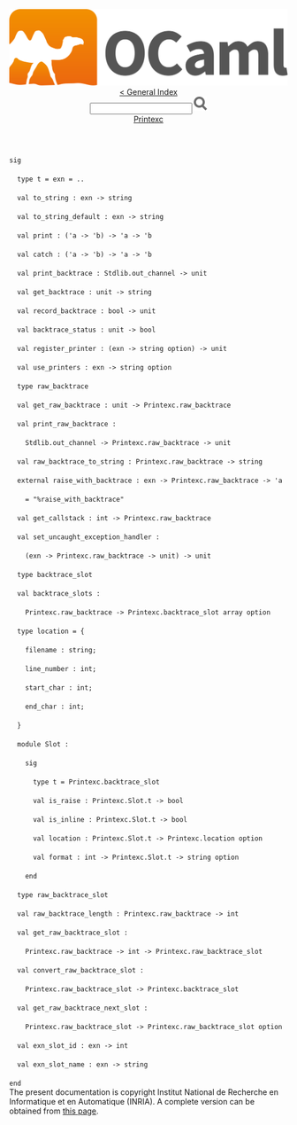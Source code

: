 <!-- ((! set title API !)) ((! set documentation !)) ((! set api !)) ((! set nobreadcrumb !)) -->
<div class="content api"><header><nav class="toc brand"><a class="brand" href="https://ocaml.org/"><img src="colour-logo-gray.svg" class="svg" alt="OCaml"></a></nav><nav class="toc"><a href="index.html">&lt; General Index</a><div class="api_search"><input type="text" name="apisearch" id="api_search" oninput="mySearch(false);" onkeypress="this.oninput();" onclick="this.oninput();" onpaste="this.oninput();">
<img src="search_icon.svg" alt="Search" class="svg" onclick="mySearch(false)"></div>
<div id="search_results"></div><div class="toc_title"><a href="Printexc.html">Printexc</a></div><ul></ul></nav></header>
<code class="code"><span class="keyword">sig</span><br>
&nbsp;&nbsp;<span class="keyword">type</span>&nbsp;t&nbsp;=&nbsp;exn&nbsp;=&nbsp;..<br>
&nbsp;&nbsp;<span class="keyword">val</span>&nbsp;to_string&nbsp;:&nbsp;exn&nbsp;<span class="keywordsign">-&gt;</span>&nbsp;string<br>
&nbsp;&nbsp;<span class="keyword">val</span>&nbsp;to_string_default&nbsp;:&nbsp;exn&nbsp;<span class="keywordsign">-&gt;</span>&nbsp;string<br>
&nbsp;&nbsp;<span class="keyword">val</span>&nbsp;print&nbsp;:&nbsp;(<span class="keywordsign">'</span>a&nbsp;<span class="keywordsign">-&gt;</span>&nbsp;<span class="keywordsign">'</span>b)&nbsp;<span class="keywordsign">-&gt;</span>&nbsp;<span class="keywordsign">'</span>a&nbsp;<span class="keywordsign">-&gt;</span>&nbsp;<span class="keywordsign">'</span>b<br>
&nbsp;&nbsp;<span class="keyword">val</span>&nbsp;catch&nbsp;:&nbsp;(<span class="keywordsign">'</span>a&nbsp;<span class="keywordsign">-&gt;</span>&nbsp;<span class="keywordsign">'</span>b)&nbsp;<span class="keywordsign">-&gt;</span>&nbsp;<span class="keywordsign">'</span>a&nbsp;<span class="keywordsign">-&gt;</span>&nbsp;<span class="keywordsign">'</span>b<br>
&nbsp;&nbsp;<span class="keyword">val</span>&nbsp;print_backtrace&nbsp;:&nbsp;<span class="constructor">Stdlib</span>.out_channel&nbsp;<span class="keywordsign">-&gt;</span>&nbsp;unit<br>
&nbsp;&nbsp;<span class="keyword">val</span>&nbsp;get_backtrace&nbsp;:&nbsp;unit&nbsp;<span class="keywordsign">-&gt;</span>&nbsp;string<br>
&nbsp;&nbsp;<span class="keyword">val</span>&nbsp;record_backtrace&nbsp;:&nbsp;bool&nbsp;<span class="keywordsign">-&gt;</span>&nbsp;unit<br>
&nbsp;&nbsp;<span class="keyword">val</span>&nbsp;backtrace_status&nbsp;:&nbsp;unit&nbsp;<span class="keywordsign">-&gt;</span>&nbsp;bool<br>
&nbsp;&nbsp;<span class="keyword">val</span>&nbsp;register_printer&nbsp;:&nbsp;(exn&nbsp;<span class="keywordsign">-&gt;</span>&nbsp;string&nbsp;option)&nbsp;<span class="keywordsign">-&gt;</span>&nbsp;unit<br>
&nbsp;&nbsp;<span class="keyword">val</span>&nbsp;use_printers&nbsp;:&nbsp;exn&nbsp;<span class="keywordsign">-&gt;</span>&nbsp;string&nbsp;option<br>
&nbsp;&nbsp;<span class="keyword">type</span>&nbsp;raw_backtrace<br>
&nbsp;&nbsp;<span class="keyword">val</span>&nbsp;get_raw_backtrace&nbsp;:&nbsp;unit&nbsp;<span class="keywordsign">-&gt;</span>&nbsp;<span class="constructor">Printexc</span>.raw_backtrace<br>
&nbsp;&nbsp;<span class="keyword">val</span>&nbsp;print_raw_backtrace&nbsp;:<br>
&nbsp;&nbsp;&nbsp;&nbsp;<span class="constructor">Stdlib</span>.out_channel&nbsp;<span class="keywordsign">-&gt;</span>&nbsp;<span class="constructor">Printexc</span>.raw_backtrace&nbsp;<span class="keywordsign">-&gt;</span>&nbsp;unit<br>
&nbsp;&nbsp;<span class="keyword">val</span>&nbsp;raw_backtrace_to_string&nbsp;:&nbsp;<span class="constructor">Printexc</span>.raw_backtrace&nbsp;<span class="keywordsign">-&gt;</span>&nbsp;string<br>
&nbsp;&nbsp;<span class="keyword">external</span>&nbsp;raise_with_backtrace&nbsp;:&nbsp;exn&nbsp;<span class="keywordsign">-&gt;</span>&nbsp;<span class="constructor">Printexc</span>.raw_backtrace&nbsp;<span class="keywordsign">-&gt;</span>&nbsp;<span class="keywordsign">'</span>a<br>
&nbsp;&nbsp;&nbsp;&nbsp;=&nbsp;<span class="string">"%raise_with_backtrace"</span><br>
&nbsp;&nbsp;<span class="keyword">val</span>&nbsp;get_callstack&nbsp;:&nbsp;int&nbsp;<span class="keywordsign">-&gt;</span>&nbsp;<span class="constructor">Printexc</span>.raw_backtrace<br>
&nbsp;&nbsp;<span class="keyword">val</span>&nbsp;set_uncaught_exception_handler&nbsp;:<br>
&nbsp;&nbsp;&nbsp;&nbsp;(exn&nbsp;<span class="keywordsign">-&gt;</span>&nbsp;<span class="constructor">Printexc</span>.raw_backtrace&nbsp;<span class="keywordsign">-&gt;</span>&nbsp;unit)&nbsp;<span class="keywordsign">-&gt;</span>&nbsp;unit<br>
&nbsp;&nbsp;<span class="keyword">type</span>&nbsp;backtrace_slot<br>
&nbsp;&nbsp;<span class="keyword">val</span>&nbsp;backtrace_slots&nbsp;:<br>
&nbsp;&nbsp;&nbsp;&nbsp;<span class="constructor">Printexc</span>.raw_backtrace&nbsp;<span class="keywordsign">-&gt;</span>&nbsp;<span class="constructor">Printexc</span>.backtrace_slot&nbsp;array&nbsp;option<br>
&nbsp;&nbsp;<span class="keyword">type</span>&nbsp;location&nbsp;=&nbsp;{<br>
&nbsp;&nbsp;&nbsp;&nbsp;filename&nbsp;:&nbsp;string;<br>
&nbsp;&nbsp;&nbsp;&nbsp;line_number&nbsp;:&nbsp;int;<br>
&nbsp;&nbsp;&nbsp;&nbsp;start_char&nbsp;:&nbsp;int;<br>
&nbsp;&nbsp;&nbsp;&nbsp;end_char&nbsp;:&nbsp;int;<br>
&nbsp;&nbsp;}<br>
&nbsp;&nbsp;<span class="keyword">module</span>&nbsp;<span class="constructor">Slot</span>&nbsp;:<br>
&nbsp;&nbsp;&nbsp;&nbsp;<span class="keyword">sig</span><br>
&nbsp;&nbsp;&nbsp;&nbsp;&nbsp;&nbsp;<span class="keyword">type</span>&nbsp;t&nbsp;=&nbsp;<span class="constructor">Printexc</span>.backtrace_slot<br>
&nbsp;&nbsp;&nbsp;&nbsp;&nbsp;&nbsp;<span class="keyword">val</span>&nbsp;is_raise&nbsp;:&nbsp;<span class="constructor">Printexc</span>.<span class="constructor">Slot</span>.t&nbsp;<span class="keywordsign">-&gt;</span>&nbsp;bool<br>
&nbsp;&nbsp;&nbsp;&nbsp;&nbsp;&nbsp;<span class="keyword">val</span>&nbsp;is_inline&nbsp;:&nbsp;<span class="constructor">Printexc</span>.<span class="constructor">Slot</span>.t&nbsp;<span class="keywordsign">-&gt;</span>&nbsp;bool<br>
&nbsp;&nbsp;&nbsp;&nbsp;&nbsp;&nbsp;<span class="keyword">val</span>&nbsp;location&nbsp;:&nbsp;<span class="constructor">Printexc</span>.<span class="constructor">Slot</span>.t&nbsp;<span class="keywordsign">-&gt;</span>&nbsp;<span class="constructor">Printexc</span>.location&nbsp;option<br>
&nbsp;&nbsp;&nbsp;&nbsp;&nbsp;&nbsp;<span class="keyword">val</span>&nbsp;format&nbsp;:&nbsp;int&nbsp;<span class="keywordsign">-&gt;</span>&nbsp;<span class="constructor">Printexc</span>.<span class="constructor">Slot</span>.t&nbsp;<span class="keywordsign">-&gt;</span>&nbsp;string&nbsp;option<br>
&nbsp;&nbsp;&nbsp;&nbsp;<span class="keyword">end</span><br>
&nbsp;&nbsp;<span class="keyword">type</span>&nbsp;raw_backtrace_slot<br>
&nbsp;&nbsp;<span class="keyword">val</span>&nbsp;raw_backtrace_length&nbsp;:&nbsp;<span class="constructor">Printexc</span>.raw_backtrace&nbsp;<span class="keywordsign">-&gt;</span>&nbsp;int<br>
&nbsp;&nbsp;<span class="keyword">val</span>&nbsp;get_raw_backtrace_slot&nbsp;:<br>
&nbsp;&nbsp;&nbsp;&nbsp;<span class="constructor">Printexc</span>.raw_backtrace&nbsp;<span class="keywordsign">-&gt;</span>&nbsp;int&nbsp;<span class="keywordsign">-&gt;</span>&nbsp;<span class="constructor">Printexc</span>.raw_backtrace_slot<br>
&nbsp;&nbsp;<span class="keyword">val</span>&nbsp;convert_raw_backtrace_slot&nbsp;:<br>
&nbsp;&nbsp;&nbsp;&nbsp;<span class="constructor">Printexc</span>.raw_backtrace_slot&nbsp;<span class="keywordsign">-&gt;</span>&nbsp;<span class="constructor">Printexc</span>.backtrace_slot<br>
&nbsp;&nbsp;<span class="keyword">val</span>&nbsp;get_raw_backtrace_next_slot&nbsp;:<br>
&nbsp;&nbsp;&nbsp;&nbsp;<span class="constructor">Printexc</span>.raw_backtrace_slot&nbsp;<span class="keywordsign">-&gt;</span>&nbsp;<span class="constructor">Printexc</span>.raw_backtrace_slot&nbsp;option<br>
&nbsp;&nbsp;<span class="keyword">val</span>&nbsp;exn_slot_id&nbsp;:&nbsp;exn&nbsp;<span class="keywordsign">-&gt;</span>&nbsp;int<br>
&nbsp;&nbsp;<span class="keyword">val</span>&nbsp;exn_slot_name&nbsp;:&nbsp;exn&nbsp;<span class="keywordsign">-&gt;</span>&nbsp;string<br>
<span class="keyword">end</span></code>
<div class="copyright">The present documentation is copyright Institut National de Recherche en Informatique et en Automatique (INRIA). A complete version can be obtained from <a href="http://caml.inria.fr/pub/docs/manual-ocaml/">this page</a>.</div></div>